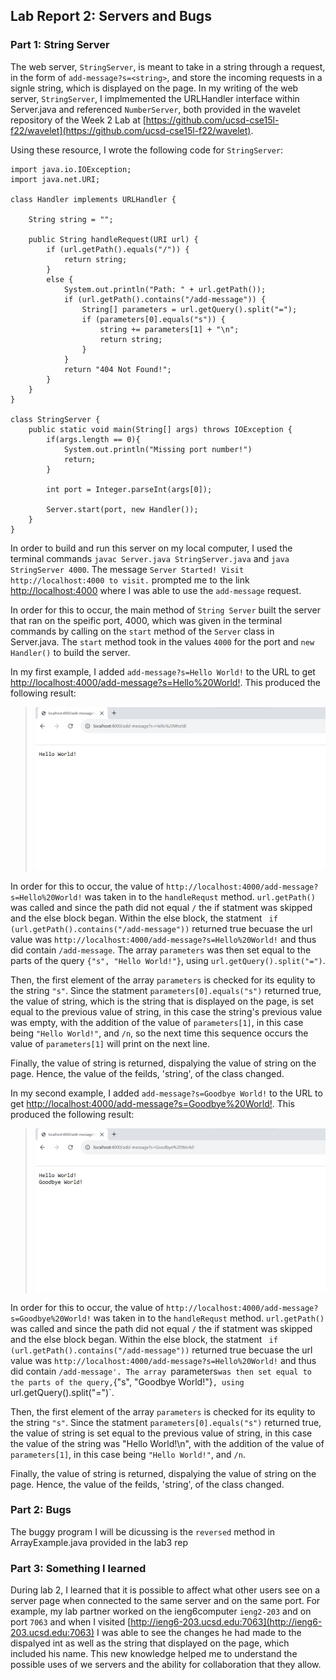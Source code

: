 ## Lab Report 2: Servers and Bugs
### Part 1: String Server
The web server, `StringServer`, is meant to take in a string through a request, in the form of `add-message?s=<string>`, and store the incoming requests in a signle string, which is displayed on the page. In my writing of the web server, `StringServer`, I implmemented the URLHandler interface within Server.java and referenced `NumberServer`, both provided in   the wavelet repository of the Week 2 Lab at [https://github.com/ucsd-cse15l-f22/wavelet](https://github.com/ucsd-cse15l-f22/wavelet). 


Using these resource, I wrote the following code for `StringServer`:
```
import java.io.IOException;
import java.net.URI;

class Handler implements URLHandler {
    
    String string = "";

    public String handleRequest(URI url) {
        if (url.getPath().equals("/")) {
            return string;
        }
        else {
            System.out.println("Path: " + url.getPath());
            if (url.getPath().contains("/add-message")) {
                String[] parameters = url.getQuery().split("=");
                if (parameters[0].equals("s")) {
                    string += parameters[1] + "\n";
                    return string;
                }
            }
            return "404 Not Found!";
        }
    }
}

class StringServer {
    public static void main(String[] args) throws IOException {
        if(args.length == 0){
            System.out.println("Missing port number!")
            return;
        }

        int port = Integer.parseInt(args[0]);

        Server.start(port, new Handler());
    }
}
```

In order to build and run this server on my local computer, I used the terminal commands `javac Server.java StringServer.java` and `java StringServer 4000`. The message `Server Started! Visit http://localhost:4000 to visit.` prompted me to the link [http://localhost:4000](http://localhost:4000) where I was able to use the `add-message` request.  


In order for this to occur, the main method of `String Server` built the server that ran on the speific port, 4000, which was given in the terminal commands by calling on the `start` method of the `Server` class in Server.java. The `start` method took in the values `4000` for the port and `new Handler()` to build the server. 

In my first example, I added `add-message?s=Hello World!` to the URL to get [http://localhost:4000/add-message?s=Hello%20World!](http://localhost:4000/add-message?s=Hello%20World!). This produced the following result: 
>![Image](lab-report-2-image-1.png)

In order for this to occur, the value of `http://localhost:4000/add-message?s=Hello%20World!` was taken in to the `handleRequst` method. `url.getPath()` was called and since the path did not equal `/` the if statment was skipped and the else block began. Within the else block, the statment ` if (url.getPath().contains("/add-message"))` returned true becuase the url value was `http://localhost:4000/add-message?s=Hello%20World!` and thus did contain `/add-message`. The array `parameters` was then set equal to the parts of the query `{"s", "Hello World!"}`, using `url.getQuery().split("=")`. 

Then, the first element of the array `parameters` is checked for its equlity to the string `"s"`. Since the statment `parameters[0].equals("s")` returned true, the value of string, which is the string that is displayed on the page, is set equal to the previous value of string, in this case the string's previous value was empty, with the addition of the value of
`parameters[1]`, in this case being `"Hello World!"`, and `/n`, so the next time this sequence occurs the value of `parameters[1]` will print on the next line. 

Finally, the value of string is returned, dispalying the value of string on the page. Hence, the value of the feilds, 'string', of the class changed.

In my second example, I added `add-message?s=Goodbye World!` to the URL to get [http://localhost:4000/add-message?s=Goodbye%20World!](http://localhost:4000/add-message?s=Goodbye%20World!). This produced the following result:  
>![Image](lab-report-2-image-2.png)

In order for this to occur, the value of `http://localhost:4000/add-message?s=Goodbye%20World!` was taken in to the `handleRequst` method. `url.getPath()` was called and since the path did not equal `/` the if statment was skipped and the else block began. Within the else block, the statment ` if (url.getPath().contains("/add-message"))` returned true becuase the url value was `http://localhost:4000/add-message?s=Hello%20World!` and thus did contain `/add-message'. The array `parameters` was then set equal to the parts of the query, `{"s", "Goodbye World!"}`, using `url.getQuery().split("=")`. 

Then, the first element of the array `parameters` is checked for its equlity to the string `"s"`. Since the statment `parameters[0].equals("s")` returned true, the value of string is set equal to the previous value of string, in this case the value of the string was "Hello World!\n", with the addition of the value of
`parameters[1]`, in this case being `"Hello World!"`, and `/n`.

Finally, the value of string is returned, dispalying the value of string on the page. Hence, the value of the feilds, 'string', of the class changed.

### Part 2: Bugs
The buggy program I will be dicussing is the `reversed` method in ArrayExample.java provided in the lab3 rep

### Part 3: Something I learned
During lab 2, I learned that it is possible to affect what other users see on a server page when connected to the same server and on the same port. For example, my lab partner worked on the ieng6computer `ieng2-203` and on port `7063` and when I visited [http://ieng6-203.ucsd.edu:7063](http://ieng6-203.ucsd.edu:7063) I was able to see the changes he had made to the dispalyed int as well as the string that displayed on the page, which included his name. This new knowledge helped me to understand the possible uses of we servers and the ability for collaboration that they allow. 
